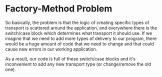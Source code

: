 # Factory-Method Problem

So basically, the problem is that the logic of creating specific types of transport is scattered around the application, and everywhere there is the switch/case block which determines what transport it should use. If we imagine that we need to add more types of delivery to our program, there would be a huge amount of code that we need to change and that could cause new errors in our working application.

As a result, our code is full of these switch/case blocks and it's inconvenient to add any new transport type (or change/remove the old one).
